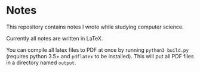 # Notes

This repository contains notes I wrote while studying computer science.

Currently all notes are written in LaTeX.

You can compile all latex files to PDF at once by running `python3 build.py`
(requires python 3.5+ and `pdflatex` to be installed).
This will put all PDF files in a directory named `output`.
